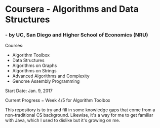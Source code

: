 # Coursera - Algorithms and Data Structures
### - by UC, San Diego and Higher School of Economics (NRU)

Courses: 

 * Algorithm Toolbox
 * Data Structures
 * Algorithms on Graphs
 * Algorithms on Strings
 * Advanced Algorithms and Complexity
 * Genome Assembly Programming 

Start Date: Jan. 9, 2017

Current Progress = Week 4/5 for Algorithm Toolbox

This repository is to try and fill in some knowledge gaps that come from a non-traditional CS background. Likewise, it's a way for me to get familiar with Java, which I used to dislike but it's growing on me. 

